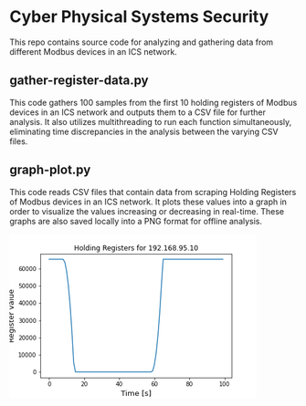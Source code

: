 # Cyber Physical Systems Security

This repo contains source code for analyzing and gathering data from different Modbus devices in an ICS network.

## gather-register-data.py

This code gathers 100 samples from the first 10 holding registers of Modbus devices in an ICS network and outputs them to a CSV file for further analysis. It also utilizes multithreading to run each function simultaneously, eliminating time discrepancies in the analysis between the varying CSV files.

## graph-plot.py

This code reads CSV files that contain data from scraping Holding Registers of Modbus devices in an ICS network. It plots these values into a graph
in order to visualize the values increasing or decreasing in real-time. These graphs are also saved locally into a PNG format for offline analysis.

[![Test](https://github.com/ComplexSec/cyber-physical-systems/blob/main/images/Holding-10.png)](https://github.com/ComplexSec/cyber-physical-systems/blob/main/images/Holding-10.png)
